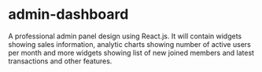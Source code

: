 # admin-dashboard
A professional admin panel design using React.js. It will contain widgets showing sales information, analytic charts showing number of active users per month and more widgets showing list of new joined members and latest transactions and other features. 
